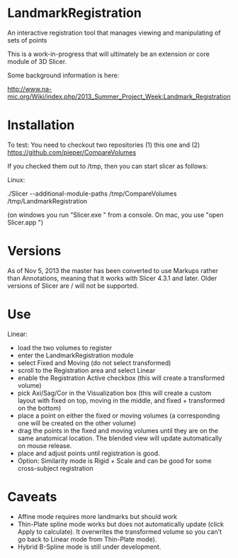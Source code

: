 LandmarkRegistration
====================

An interactive registration tool that manages viewing and manipulating of sets of points


This is a work-in-progress that will ultimately be an extension or core module of 3D Slicer.

Some background information is here:

http://www.na-mic.org/Wiki/index.php/2013_Summer_Project_Week:Landmark_Registration

Installation
============

To test: You need to checkout two repositories (1) this one and (2) https://github.com/pieper/CompareVolumes

If you checked them out to /tmp, then you can start slicer as follows:

Linux:

 ./Slicer --additional-module-paths /tmp/CompareVolumes /tmp/LandmarkRegistration

(on windows you run "Slicer.exe <args>" from a console.  On mac, you use "open Slicer.app <args>")

Versions
========

As of Nov 5, 2013 the master has been converted to use Markups rather than Annotations, meaning that it works
with Slicer 4.3.1 and later.  Older versions of Slicer are / will not be supported.

Use
===

Linear:
* load the two volumes to register
* enter the LandmarkRegistration module
* select Fixed and Moving (do not select transformed)
* scroll to the Registration area and select Linear
* enable the Registration Active checkbox (this will create a transformed volume)
* pick Axi/Sag/Cor in the Visualization box (this will create a custom layout with fixed on top, moving in the middle, and fixed + transformed on the bottom)
* place a point on either the fixed or moving volumes (a corresponding one will be created on the other volume)
* drag the points in the fixed and moving volumes until they are on the same anatomical location.  The blended view will update automatically on mouse release.
* place and adjust points until registration is good.
* Option: Similarity mode is Rigid + Scale and can be good for some cross-subject registration

Caveats
=======
* Affine mode requires more landmarks but should work
* Thin-Plate spline mode works but does not automatically update (click Apply to calculate).  It overwrites the transformed volume so you can't go back to Linear mode from Thin-Plate mode).
* Hybrid B-Spline mode is still under development.

